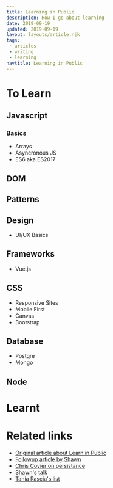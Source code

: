 ```yaml
---
title: Learning in Public
description: How I go about learning
date: 2019-09-19
updated: 2019-09-19
layout: layouts/article.njk
tags: 
 - articles
 - writing
 - learning
navtitle: Learning in Public
---
```


# To Learn

## Javascript

### Basics

- Arrays
- Asyncronous JS
- ES6 aka ES2017

## DOM

## Patterns

## Design

- UI/UX Basics

## Frameworks

- Vue.js

## CSS

- Responsive Sites
- Mobile First
- Canvas
- Bootstrap
  
## Database

- Postgre
- Mongo

## Node

# Learnt

# Related links
- [Original article about Learn in Public](https://www.swyx.io/writing/learn-in-public/)
- [Followup article by Shawn](https://www.swyx.io/writing/learning-gears/)
- [Chris Coyier on persistance](https://chriscoyier.net/2013/10/18/mediocre-ideas-showing-up-and-persistence/)
- [Shawn's talk](https://www.swyx.io/talks/learn-in-public/)
- [Tania Rascia's list](https://www.taniarascia.com/learn/)